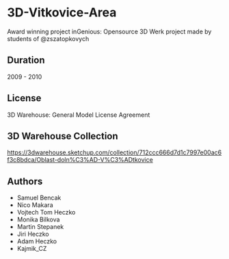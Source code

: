 # 3D-Vitkovice-Area
Award winning project inGenious: Opensource 3D Werk project made by students of @zszatopkovych

## Duration
2009 - 2010

## License 
3D Warehouse: General Model License Agreement

## 3D Warehouse Collection
https://3dwarehouse.sketchup.com/collection/712ccc666d7d1c7997e00ac6f3c8bdca/Oblast-doln%C3%AD-V%C3%ADtkovice

## Authors
- Samuel Bencak
- Nico Makara
- Vojtech Tom Heczko
- Monika Bilkova
- Martin Stepanek
- Jiri Heczko
- Adam Heczko
- Kajmik_CZ
